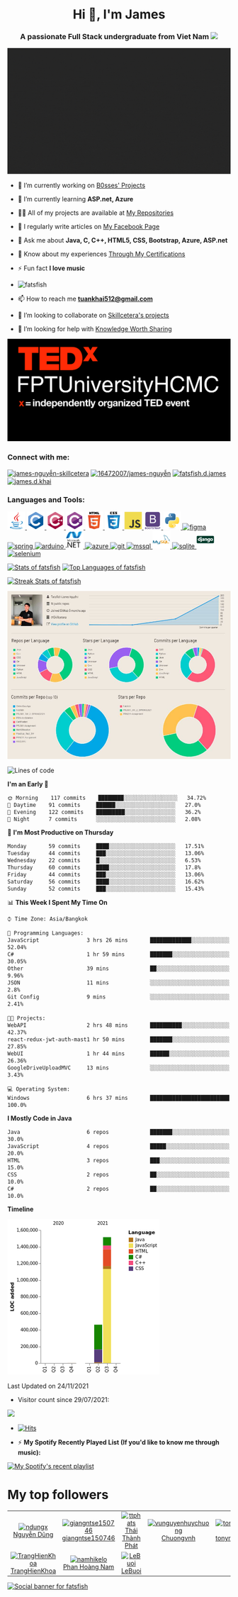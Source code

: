 <h1 align="center">Hi 👋, I'm James</h1>

<h3 align="center">A passionate Full Stack undergraduate from Viet Nam
<img src="https://media.giphy.com/media/hvRJCLFzcasrR4ia7z/giphy.gif" width="25px"></h3>

[![Social banner for fatsfish](https://github.com/Fatsfish/Fatsfish/blob/main/assets/fatsfish.gif)](https://www.facebook.com/Fatsfish.D.James)

- 🔭 I’m currently working on [B0sses' Projects](https://discord.gg/2gXCKZCNHF)

- 🌱 I’m currently learning **ASP.net, Azure**

- 👨‍💻 All of my projects are available at [My Repositories](https://github.com/Fatsfish?tab=repositories)

- 📝 I regularly write articles on [My Facebook Page](https://www.facebook.com/Fatsfish.D.James)

- 💬 Ask me about **Java, C, C++, HTML5, CSS, Bootstrap, Azure, ASP.net**

- 📄 Know about my experiences [Through My Certifications](https://github.com/Fatsfish/Certification)

- ⚡ Fun fact **I love music**

- <p align="left"> <img src="https://komarev.com/ghpvc/?username=fatsfish&label=Profile%20views&color=0e75b6&style=flat" alt="fatsfish" /> </p>

- 📫 How to reach me **tuankhai512@gmail.com**

- 👯 I’m looking to collaborate on [Skillcetera's projects](https://www.facebook.com/skillcetera)

- 🤝 I’m looking for help with [Knowledge Worth Sharing](https://www.facebook.com/TEDxFPTUniversityHCMC)

[![TEDxFPTUniversityHCMC](https://github.com/Fatsfish/Fatsfish/blob/main/assets/TEDxFPTUniversityHCMC.png)](https://www.ted.com/tedx/events/40242)

<h3 align="left">Connect with me:</h3>
<p align="left">
<a href="https://www.linkedin.com/in/JamesNguyen-Fatsfish-Skillcetera" target="blank"><img align="center" src="https://raw.githubusercontent.com/rahuldkjain/github-profile-readme-generator/master/src/images/icons/Social/linked-in-alt.svg" alt="james-nguyễn-skillcetera" height="30" width="40" /></a>
<a href="https://stackoverflow.com/users/16472007/james-nguyễn" target="blank"><img align="center" src="https://raw.githubusercontent.com/rahuldkjain/github-profile-readme-generator/master/src/images/icons/Social/stack-overflow.svg" alt="16472007/james-nguyễn" height="30" width="40" /></a>
<a href="https://fb.com/fatsfish.d.james" target="blank"><img align="center" src="https://raw.githubusercontent.com/rahuldkjain/github-profile-readme-generator/master/src/images/icons/Social/facebook.svg" alt="fatsfish.d.james" height="30" width="40" /></a>
<a href="https://instagram.com/james.d.khai" target="blank"><img align="center" src="https://raw.githubusercontent.com/rahuldkjain/github-profile-readme-generator/master/src/images/icons/Social/instagram.svg" alt="james.d.khai" height="30" width="40" /></a>
</p>

<h3 align="left">Languages and Tools:</h3>
<p align="left"> 
  <a href="https://www.java.com" target="_blank"> 
    <img src="https://raw.githubusercontent.com/devicons/devicon/master/icons/java/java-original.svg" alt="java" width="40" height="40"/> 
  </a>
  <a href="https://www.cprogramming.com/" target="_blank"> 
    <img src="https://raw.githubusercontent.com/devicons/devicon/master/icons/c/c-original.svg" alt="c" width="40" height="40"/> 
  </a> 
  <a href="https://www.w3schools.com/cpp/" target="_blank"> 
    <img src="https://raw.githubusercontent.com/devicons/devicon/master/icons/cplusplus/cplusplus-original.svg" alt="cplusplus" width="40" height="40"/> 
  </a> 
  <a href="https://www.w3schools.com/cs/" target="_blank"> 
    <img src="https://raw.githubusercontent.com/devicons/devicon/master/icons/csharp/csharp-original.svg" alt="csharp" width="40" height="40"/> 
  </a>
  <a href="https://www.w3.org/html/" target="_blank"> 
    <img src="https://raw.githubusercontent.com/devicons/devicon/master/icons/html5/html5-original-wordmark.svg" alt="html5" width="40" height="40"/> 
  </a> 
  <a href="https://www.w3schools.com/css/" target="_blank"> 
    <img src="https://raw.githubusercontent.com/devicons/devicon/master/icons/css3/css3-original-wordmark.svg" alt="css3" width="40" height="40"/> 
  </a>
  <a href="https://developer.mozilla.org/en-US/docs/Web/JavaScript" target="_blank"> 
    <img src="https://raw.githubusercontent.com/devicons/devicon/master/icons/javascript/javascript-original.svg" alt="javascript" width="40" height="40"/> 
  </a>
  <a href="https://getbootstrap.com" target="_blank"> 
    <img src="https://raw.githubusercontent.com/devicons/devicon/master/icons/bootstrap/bootstrap-plain-wordmark.svg" alt="bootstrap" width="40" height="40"/> 
  </a> 
  <a href="https://www.python.org" target="_blank"> 
    <img src="https://raw.githubusercontent.com/devicons/devicon/master/icons/python/python-original.svg" alt="python" width="40" height="40"/> 
  </a>
  <a href="https://www.figma.com/" target="_blank"> 
    <img src="https://www.vectorlogo.zone/logos/figma/figma-icon.svg" alt="figma" width="40" height="40"/> 
  </a> 
    </br> 
  <a href="https://spring.io/" target="_blank"> 
    <img src="https://www.vectorlogo.zone/logos/springio/springio-icon.svg" alt="spring" width="40" height="40"/> 
  </a>
  <a href="https://www.arduino.cc/" target="_blank"> 
    <img src="https://cdn.worldvectorlogo.com/logos/arduino-1.svg" alt="arduino" width="40" height="40"/> 
  </a>
  <a href="https://dotnet.microsoft.com/" target="_blank"> 
    <img src="https://raw.githubusercontent.com/devicons/devicon/master/icons/dot-net/dot-net-original-wordmark.svg" alt="dotnet" width="40" height="40"/> 
  </a>
  <a href="https://azure.microsoft.com/en-in/" target="_blank"> 
    <img src="https://www.vectorlogo.zone/logos/microsoft_azure/microsoft_azure-icon.svg" alt="azure" width="40" height="40"/> 
  </a>
  <a href="https://git-scm.com/" target="_blank"> 
    <img src="https://www.vectorlogo.zone/logos/git-scm/git-scm-icon.svg" alt="git" width="40" height="40"/> 
  </a>
  <a href="https://www.microsoft.com/en-us/sql-server" target="_blank"> 
    <img src="https://www.svgrepo.com/show/303229/microsoft-sql-server-logo.svg" alt="mssql" width="40" height="40"/> 
  </a> 
  <a href="https://www.mysql.com/" target="_blank"> 
    <img src="https://raw.githubusercontent.com/devicons/devicon/master/icons/mysql/mysql-original-wordmark.svg" alt="mysql" width="40" height="40"/> 
  </a> 
  <a href="https://www.sqlite.org/" target="_blank"> 
    <img src="https://www.vectorlogo.zone/logos/sqlite/sqlite-icon.svg" alt="sqlite" width="40" height="40"/> 
  </a>
  <a href="https://www.djangoproject.com/" target="_blank"> 
    <img src="https://raw.githubusercontent.com/devicons/devicon/master/icons/django/django-original.svg" alt="django" width="40" height="40"/> 
  </a>
  <a href="https://www.selenium.dev" target="_blank"> 
    <img src="https://raw.githubusercontent.com/detain/svg-logos/780f25886640cef088af994181646db2f6b1a3f8/svg/selenium-logo.svg" alt="selenium" width="40" height="40"/> 
  </a>

</p>

[![Stats of fatsfish](https://github-readme-stats.vercel.app/api?username=fatsfish&show_icons=true&theme=great-gatsby&locale=en)](https://github-readme-stats.vercel.app/api?username=fatsfish&show_icons=true&theme=great-gatsby&locale=en) [![Top Languages of fatsfish](https://github-readme-stats.vercel.app/api/top-langs?username=fatsfish&show_icons=true&theme=radical&locale=en&layout=compact)](https://github-readme-stats.vercel.app/api/top-langs?username=fatsfish&show_icons=true&theme=radical&locale=en&layout=compact)

[![Streak Stats of fatsfish](https://github-readme-streak-stats.herokuapp.com/?user=fatsfish&theme=merko)](https://github-readme-streak-stats.herokuapp.com/?user=fatsfish&theme=merko)

[![More detail stats](https://github.com/Fatsfish/Fatsfish/blob/main/assets/Detail's%20Stat%20of%20FatsFish.JPG)](https://profile-summary-for-github.com/user/fatsfish)

<!--START_SECTION:waka-->
![Lines of code](https://img.shields.io/badge/From%20Hello%20World%20I%27ve%20Written-2.0%20million%20lines%20of%20code-blue)

**I'm an Early 🐤** 

```text
🌞 Morning    117 commits    ████████░░░░░░░░░░░░░░░░░   34.72% 
🌆 Daytime    91 commits     ██████░░░░░░░░░░░░░░░░░░░   27.0% 
🌃 Evening    122 commits    █████████░░░░░░░░░░░░░░░░   36.2% 
🌙 Night      7 commits      ░░░░░░░░░░░░░░░░░░░░░░░░░   2.08%

```
📅 **I'm Most Productive on Thursday** 

```text
Monday       59 commits     ████░░░░░░░░░░░░░░░░░░░░░   17.51% 
Tuesday      44 commits     ███░░░░░░░░░░░░░░░░░░░░░░   13.06% 
Wednesday    22 commits     █░░░░░░░░░░░░░░░░░░░░░░░░   6.53% 
Thursday     60 commits     ████░░░░░░░░░░░░░░░░░░░░░   17.8% 
Friday       44 commits     ███░░░░░░░░░░░░░░░░░░░░░░   13.06% 
Saturday     56 commits     ████░░░░░░░░░░░░░░░░░░░░░   16.62% 
Sunday       52 commits     ███░░░░░░░░░░░░░░░░░░░░░░   15.43%

```


📊 **This Week I Spent My Time On** 

```text
⌚︎ Time Zone: Asia/Bangkok

💬 Programming Languages: 
JavaScript               3 hrs 26 mins       █████████████░░░░░░░░░░░░   52.04% 
C#                       1 hr 59 mins        ███████░░░░░░░░░░░░░░░░░░   30.05% 
Other                    39 mins             ██░░░░░░░░░░░░░░░░░░░░░░░   9.96% 
JSON                     11 mins             ░░░░░░░░░░░░░░░░░░░░░░░░░   2.8% 
Git Config               9 mins              ░░░░░░░░░░░░░░░░░░░░░░░░░   2.41%

🐱‍💻 Projects: 
WebAPI                   2 hrs 48 mins       ██████████░░░░░░░░░░░░░░░   42.37% 
react-redux-jwt-auth-mast1 hr 50 mins        ███████░░░░░░░░░░░░░░░░░░   27.85% 
WebUI                    1 hr 44 mins        ██████░░░░░░░░░░░░░░░░░░░   26.36% 
GoogleDriveUploadMVC     13 mins             ░░░░░░░░░░░░░░░░░░░░░░░░░   3.43%

💻 Operating System: 
Windows                  6 hrs 37 mins       █████████████████████████   100.0%

```

**I Mostly Code in Java** 

```text
Java                     6 repos             ███████░░░░░░░░░░░░░░░░░░   30.0% 
JavaScript               4 repos             █████░░░░░░░░░░░░░░░░░░░░   20.0% 
HTML                     3 repos             ███░░░░░░░░░░░░░░░░░░░░░░   15.0% 
CSS                      2 repos             ██░░░░░░░░░░░░░░░░░░░░░░░   10.0% 
C#                       2 repos             ██░░░░░░░░░░░░░░░░░░░░░░░   10.0%

```


**Timeline**

![Chart not found](https://raw.githubusercontent.com/Fatsfish/Fatsfish/main/charts/bar_graph.png) 


 Last Updated on 24/11/2021
<!--END_SECTION:waka-->

- Visitor count since 29/07/2021:
<p align="left"> 
  <img src="https://profile-counter.glitch.me/fatsfish/count.svg" />
</p>

- [![Hits](https://hits.seeyoufarm.com/api/count/incr/badge.svg?url=https%3A%2F%2Fgithub.com%2FFatsfish&count_bg=%2379C83D&title_bg=%23584848&icon=github.svg&icon_color=%23E7E7E7&title=Github%27s+hits&edge_flat=true)](https://hits.seeyoufarm.com)

- ⚡ **My Spotify Recently Played List (If you'd like to know me through music):**

[![My Spotify's recent playlist](https://spotify-recently-played-readme.vercel.app/api?user=21vpdlujrx46idrwsew65i5oi&width=1000)](https://spotify-recently-played-readme.vercel.app/api?user=21vpdlujrx46idrwsew65i5oi&width=1000)

# My top followers
<!--START_SECTION:top-followers-->
<table>
  <tr>
    <td align="center">
      <a href="https://github.com/ndungx">
        <img src="https://avatars2.githubusercontent.com/u/62410410" width="100px;" alt="ndungx"/>
      </a>
      <br />
      <a href="https://github.com/ndungx">Nguyễn Dũng</a>
    </td>
    <td align="center">
      <a href="https://github.com/giangntse150746">
        <img src="https://avatars2.githubusercontent.com/u/76811950" width="100px;" alt="giangntse150746"/>
      </a>
      <br />
      <a href="https://github.com/giangntse150746">giangntse150746</a>
    </td>
    <td align="center">
      <a href="https://github.com/ttphats">
        <img src="https://avatars2.githubusercontent.com/u/87026966" width="100px;" alt="ttphats"/>
      </a>
      <br />
      <a href="https://github.com/ttphats">Thái Thành Phát</a>
    </td>
    <td align="center">
      <a href="https://github.com/vunguyenhuychuong">
        <img src="https://avatars2.githubusercontent.com/u/86512368" width="100px;" alt="vunguyenhuychuong"/>
      </a>
      <br />
      <a href="https://github.com/vunguyenhuychuong">Chuongvnh</a>
    </td>
    <td align="center">
      <a href="https://github.com/tonynguyen2512">
        <img src="https://avatars2.githubusercontent.com/u/72120353" width="100px;" alt="tonynguyen2512"/>
      </a>
      <br />
      <a href="https://github.com/tonynguyen2512">tonynguyen2512</a>
    </td>
    <td align="center">
      <a href="https://github.com/fepfer">
        <img src="https://avatars2.githubusercontent.com/u/81204713" width="100px;" alt="fepfer"/>
      </a>
      <br />
      <a href="https://github.com/fepfer">Minh Thái</a>
    </td>
    <td align="center">
      <a href="https://github.com/TuanNguyen2204">
        <img src="https://avatars2.githubusercontent.com/u/90450588" width="100px;" alt="TuanNguyen2204"/>
      </a>
      <br />
      <a href="https://github.com/TuanNguyen2204">TuanNguyen2204</a>
    </td>
  </tr>
  <tr>
    <td align="center">
      <a href="https://github.com/TrangHienKhoa">
        <img src="https://avatars2.githubusercontent.com/u/73904992" width="100px;" alt="TrangHienKhoa"/>
      </a>
      <br />
      <a href="https://github.com/TrangHienKhoa">TrangHienKhoa</a>
    </td>
    <td align="center">
      <a href="https://github.com/namhikelo">
        <img src="https://avatars2.githubusercontent.com/u/61881881" width="100px;" alt="namhikelo"/>
      </a>
      <br />
      <a href="https://github.com/namhikelo">Phan Hoàng Nam</a>
    </td>
    <td align="center">
      <a href="https://github.com/LeBuoi">
        <img src="https://avatars2.githubusercontent.com/u/72743699" width="100px;" alt="LeBuoi"/>
      </a>
      <br />
      <a href="https://github.com/LeBuoi">LeBuoi</a>
    </td>
  </tr>
</table>
<!--END_SECTION:top-followers-->

[![Social banner for fatsfish](https://github.com/Fatsfish/Fatsfish/blob/main/assets/Knowledge%20worth%20sharing%20(1).gif)](https://www.facebook.com/Fatsfish.D.James)




